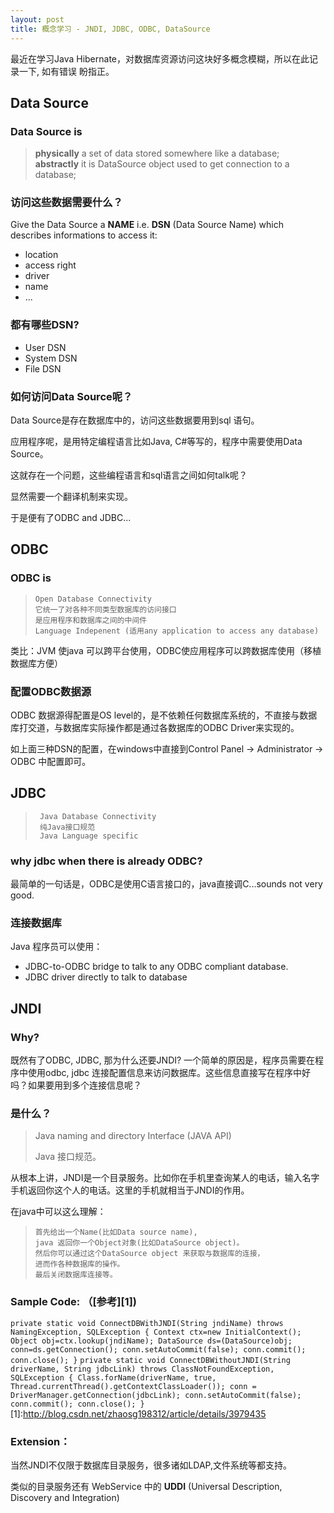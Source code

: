 ```yaml
---
layout: post
title: 概念学习 - JNDI, JDBC, ODBC, DataSource
---
```


最近在学习Java Hibernate，对数据库资源访问这块好多概念模糊，所以在此记录一下, 如有错误 盼指正。

## Data Source

### Data Source is
>**physically** a set of data stored somewhere like a database;<br>
>**abstractly** it is DataSource object used to get connection to a database;

### 访问这些数据需要什么？
Give the Data Source a **NAME** i.e. **DSN** (Data Source Name) which describes informations to access it:

* location
* access right
* driver
* name
* ...
### 都有哪些DSN?
- User DSN
- System DSN
- File DSN

### 如何访问Data Source呢？
Data Source是存在数据库中的，访问这些数据要用到sql 语句。

应用程序呢，是用特定编程语言比如Java, C#等写的，程序中需要使用Data Source。

这就存在一个问题，这些编程语言和sql语言之间如何talk呢？

显然需要一个翻译机制来实现。

于是便有了ODBC and JDBC...

## ODBC

### ODBC is
>     Open Database Connectivity
>     它统一了对各种不同类型数据库的访问接口
>     是应用程序和数据库之间的中间件
>     Language Indepenent (适用any application to access any database)

类比：JVM 使java 可以跨平台使用，ODBC使应用程序可以跨数据库使用（移植数据库方便）

### 配置ODBC数据源
ODBC 数据源得配置是OS level的，是不依赖任何数据库系统的，不直接与数据库打交道，与数据库实际操作都是通过各数据库的ODBC Driver来实现的。

如上面三种DSN的配置，在windows中直接到Control Panel -> Administrator -> ODBC 中配置即可。 

## JDBC
>      Java Database Connectivity
>      纯Java接口规范
>      Java Language specific
>      
### why jdbc when there is already ODBC?
最简单的一句话是，ODBC是使用C语言接口的，java直接调C...sounds not very good.


### 连接数据库

Java 程序员可以使用：

+ JDBC-to-ODBC bridge to talk to any ODBC compliant database.
+ JDBC driver directly to talk to database


## JNDI

### Why?
既然有了ODBC, JDBC, 那为什么还要JNDI?
一个简单的原因是，程序员需要在程序中使用odbc, jdbc 连接配置信息来访问数据库。这些信息直接写在程序中好吗？如果要用到多个连接信息呢？

### 是什么？
> Java naming and directory Interface (JAVA API)
> 
> Java 接口规范。

从根本上讲，JNDI是一个目录服务。比如你在手机里查询某人的电话，输入名字手机返回你这个人的电话。这里的手机就相当于JNDI的作用。

在java中可以这么理解：

>     首先给出一个Name(比如Data source name), 
>     java 返回你一个Object对象(比如DataSource object)。
>     然后你可以通过这个DataSource object 来获取与数据库的连接，
>     进而作各种数据库的操作。
>     最后关闭数据库连接等。


### Sample Code: （[参考][1])

`
	private static void ConnectDBWithJNDI(String jndiName) throws 	NamingException, SQLException {
        Context ctx=new InitialContext();
        Object obj=ctx.lookup(jndiName);
        DataSource ds=(DataSource)obj;
        conn=ds.getConnection();
        conn.setAutoCommit(false);
        conn.commit();
        conn.close();
    }
`
`
	private static void ConnectDBWithoutJNDI(String driverName, String jdbcLink) throws ClassNotFoundException, SQLException {
        Class.forName(driverName, true, Thread.currentThread().getContextClassLoader());
        conn = DriverManager.getConnection(jdbcLink);
        conn.setAutoCommit(false);
        conn.commit();
        conn.close();
    }
`
[1]:http://blog.csdn.net/zhaosg198312/article/details/3979435
### Extension：

当然JNDI不仅限于数据库目录服务，很多诸如LDAP,文件系统等都支持。

类似的目录服务还有 WebService 中的 **UDDI** (Universal Description, Discovery and Integration)





